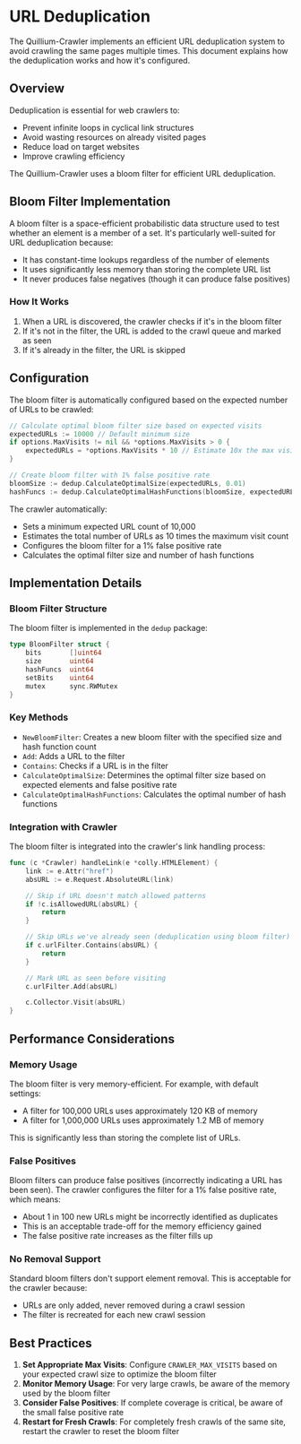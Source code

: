 # URL Deduplication

The Quillium-Crawler implements an efficient URL deduplication system to avoid crawling the same pages multiple times. This document explains how the deduplication works and how it's configured.

## Overview

Deduplication is essential for web crawlers to:

- Prevent infinite loops in cyclical link structures
- Avoid wasting resources on already visited pages
- Reduce load on target websites
- Improve crawling efficiency

The Quillium-Crawler uses a bloom filter for efficient URL deduplication.

## Bloom Filter Implementation

A bloom filter is a space-efficient probabilistic data structure used to test whether an element is a member of a set. It's particularly well-suited for URL deduplication because:

- It has constant-time lookups regardless of the number of elements
- It uses significantly less memory than storing the complete URL list
- It never produces false negatives (though it can produce false positives)

### How It Works

1. When a URL is discovered, the crawler checks if it's in the bloom filter
2. If it's not in the filter, the URL is added to the crawl queue and marked as seen
3. If it's already in the filter, the URL is skipped

## Configuration

The bloom filter is automatically configured based on the expected number of URLs to be crawled:

```go
// Calculate optimal bloom filter size based on expected visits
expectedURLs := 10000 // Default minimum size
if options.MaxVisits != nil && *options.MaxVisits > 0 {
    expectedURLs = *options.MaxVisits * 10 // Estimate 10x the max visits as potential URLs
}

// Create bloom filter with 1% false positive rate
bloomSize := dedup.CalculateOptimalSize(expectedURLs, 0.01)
hashFuncs := dedup.CalculateOptimalHashFunctions(bloomSize, expectedURLs)
```

The crawler automatically:

- Sets a minimum expected URL count of 10,000
- Estimates the total number of URLs as 10 times the maximum visit count
- Configures the bloom filter for a 1% false positive rate
- Calculates the optimal filter size and number of hash functions

## Implementation Details

### Bloom Filter Structure

The bloom filter is implemented in the `dedup` package:

```go
type BloomFilter struct {
    bits       []uint64
    size       uint64
    hashFuncs  uint64
    setBits    uint64
    mutex      sync.RWMutex
}
```

### Key Methods

- `NewBloomFilter`: Creates a new bloom filter with the specified size and hash function count
- `Add`: Adds a URL to the filter
- `Contains`: Checks if a URL is in the filter
- `CalculateOptimalSize`: Determines the optimal filter size based on expected elements and false positive rate
- `CalculateOptimalHashFunctions`: Calculates the optimal number of hash functions

### Integration with Crawler

The bloom filter is integrated into the crawler's link handling process:

```go
func (c *Crawler) handleLink(e *colly.HTMLElement) {
    link := e.Attr("href")
    absURL := e.Request.AbsoluteURL(link)

    // Skip if URL doesn't match allowed patterns
    if !c.isAllowedURL(absURL) {
        return
    }

    // Skip URLs we've already seen (deduplication using bloom filter)
    if c.urlFilter.Contains(absURL) {
        return
    }

    // Mark URL as seen before visiting
    c.urlFilter.Add(absURL)

    c.Collector.Visit(absURL)
}
```

## Performance Considerations

### Memory Usage

The bloom filter is very memory-efficient. For example, with default settings:

- A filter for 100,000 URLs uses approximately 120 KB of memory
- A filter for 1,000,000 URLs uses approximately 1.2 MB of memory

This is significantly less than storing the complete list of URLs.

### False Positives

Bloom filters can produce false positives (incorrectly indicating a URL has been seen). The crawler configures the filter for a 1% false positive rate, which means:

- About 1 in 100 new URLs might be incorrectly identified as duplicates
- This is an acceptable trade-off for the memory efficiency gained
- The false positive rate increases as the filter fills up

### No Removal Support

Standard bloom filters don't support element removal. This is acceptable for the crawler because:

- URLs are only added, never removed during a crawl session
- The filter is recreated for each new crawl session

## Best Practices

1. **Set Appropriate Max Visits**: Configure `CRAWLER_MAX_VISITS` based on your expected crawl size to optimize the bloom filter
2. **Monitor Memory Usage**: For very large crawls, be aware of the memory used by the bloom filter
3. **Consider False Positives**: If complete coverage is critical, be aware of the small false positive rate
4. **Restart for Fresh Crawls**: For completely fresh crawls of the same site, restart the crawler to reset the bloom filter
